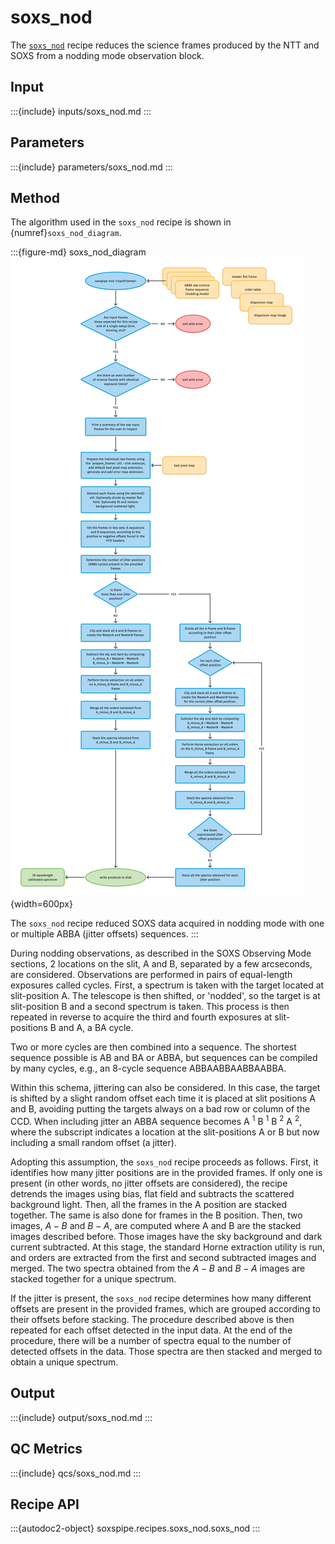 # soxs_nod

The [`soxs_nod`](#soxspipe.recipes.soxs_nod) recipe reduces the science frames produced by the NTT and SOXS from a nodding mode observation block.

## Input

:::{include} inputs/soxs_nod.md
:::

## Parameters


:::{include} parameters/soxs_nod.md
:::


## Method

The algorithm used in the `soxs_nod` recipe is shown in {numref}`soxs_nod_diagram`.

:::{figure-md} soxs_nod_diagram
![](soxs_nod.png){width=600px}

The `soxs_nod` recipe reduced SOXS data acquired in nodding mode with one or multiple ABBA (jitter offsets) sequences. 
:::

During nodding observations, as described in the SOXS Observing Mode sections, 2 locations on the slit, A and B, separated by a few arcseconds, are considered. Observations are performed in pairs of equal-length exposures called cycles. First, a spectrum is taken with the target located at slit-position A. The telescope is then shifted, or 'nodded', so the target is at slit-position B and a second spectrum is taken. This process is then repeated in reverse to acquire the third and fourth exposures at slit-positions B and A, a BA cycle.

Two or more cycles are then combined into a sequence. The shortest sequence possible is AB and BA or ABBA, but sequences can be compiled by many cycles, e.g., an 8-cycle sequence ABBAABBAABBAABBA. 

Within this schema, jittering can also be considered. In this case, the target is shifted by a slight random offset each time it is placed at slit positions A and B, avoiding putting the targets always on a bad row or column of the CCD. When including jitter an ABBA sequence becomes A $^{1}$ B $^{1}$ B $^{2}$ A $^{2}$, where the subscript indicates a location at the slit-positions A or B but now including a small random offset (a jitter).

Adopting this assumption, the `soxs_nod` recipe proceeds as follows. First, it identifies how many jitter positions are in the provided frames. If only one is present (in other words, no jitter offsets are considered), the recipe detrends the images using bias, flat field and subtracts the scattered background light. Then, all the frames in the A position are stacked together. The same is also done for frames in the B position. Then, two images, $A - B$ and $B - A$, are computed where A and B are the stacked images described before. Those images have the sky background and dark current subtracted. At this stage, the standard Horne extraction utility is run, and orders are extracted from the first and second subtracted images and merged. The two spectra obtained from the $A - B$ and $B - A$ images are stacked together for a unique spectrum.


If the jitter is present, the `soxs_nod` recipe determines how many different offsets are present in the provided frames, which are grouped according to their offsets before stacking. The procedure described above is then repeated for each offset detected in the input data. At the end of the procedure, there will be a number of spectra equal to the number of detected offsets in the data. Those spectra are then stacked and merged to obtain a unique spectrum.


## Output
 
:::{include} output/soxs_nod.md
:::

## QC Metrics


:::{include} qcs/soxs_nod.md
:::

## Recipe API

:::{autodoc2-object} soxspipe.recipes.soxs_nod.soxs_nod
:::
